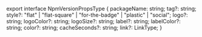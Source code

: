 export interface NpmVersionPropsType {
  packageName: string;
  tag?: string;
  style?: "flat" | "flat-square" | "for-the-badge" | "plastic" | "social";
  logo?: string;
  logoColor?: string;
  logoSize?: string;
  label?: string;
  labelColor?: string;
  color?: string;
  cacheSeconds?: string;
  link?: LinkType;
}